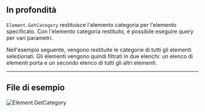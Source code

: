## In profondità
`Element.GetCategory` restituisce l'elemento categoria per l'elemento specificato. Con l'elemento categoria restituito, è possibile eseguire query per vari parametri.

Nell'esempio seguente, vengono restituite le categorie di tutti gli elementi selezionati. Gli elementi vengono quindi filtrati in due elenchi: un elenco di elementi porta e un secondo elenco di tutti gli altri elementi.
___
## File di esempio

![Element.GetCategory](./Revit.Elements.Element.GetCategory_img.jpg)
